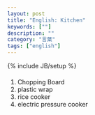 ```yaml
---
layout: post
title: "English: Kitchen"
keywords: [""]
description: ""
category: "言葉"
tags: ["english"]
---
```

{% include JB/setup %}

####
1. Chopping Board
2. plastic wrap
3. rice cooker
4. electric pressure cooker
